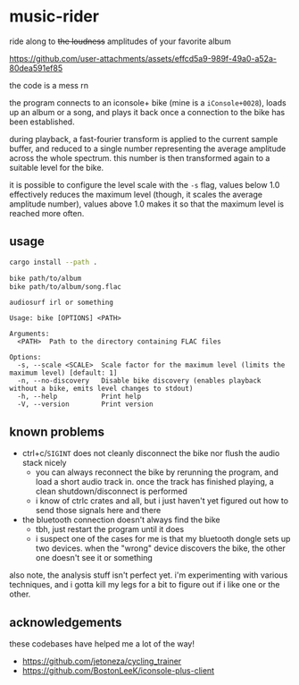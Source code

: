 # music-rider

ride along to ~~the loudness~~ amplitudes of your favorite album

https://github.com/user-attachments/assets/effcd5a9-989f-49a0-a52a-80dea591ef85

the code is a mess rn

the program connects to an iconsole+ bike (mine is a `iConsole+0028`), loads up an album or a song, and plays it back once a connection to the bike has been established.

during playback, a fast-fourier transform is applied to the current sample buffer, and reduced to a single number representing the average amplitude across the whole spectrum.
this number is then transformed again to a suitable level for the bike.

it is possible to configure the level scale with the `-s` flag, values below 1.0 effectively reduces the maximum level (though, it scales the average amplitude number), values above 1.0 makes it so that the maximum level is reached more often.


## usage

```sh
cargo install --path .

bike path/to/album
bike path/to/album/song.flac
```

```
audiosurf irl or something

Usage: bike [OPTIONS] <PATH>

Arguments:
  <PATH>  Path to the directory containing FLAC files

Options:
  -s, --scale <SCALE>  Scale factor for the maximum level (limits the maximum level) [default: 1]
  -n, --no-discovery   Disable bike discovery (enables playback without a bike, emits level changes to stdout)
  -h, --help           Print help
  -V, --version        Print version
```

## known problems

- ctrl+c/`SIGINT` does not cleanly disconnect the bike nor flush the audio stack nicely
    - you can always reconnect the bike by rerunning the program, and load a short audio track in.
      once the track has finished playing, a clean shutdown/disconnect is performed
    - i know of ctrlc crates and all, but i just haven't yet figured out how to send those signals here and there
- the bluetooth connection doesn't always find the bike
    - tbh, just restart the program until it does
    - i suspect one of the cases for me is that my bluetooth dongle sets up two devices.
      when the "wrong" device discovers the bike, the other one doesn't see it or something

also note, the analysis stuff isn't perfect yet.
i'm experimenting with various techniques, and i gotta kill my legs for a bit to figure out if i like one or the other.


## acknowledgements

these codebases have helped me a lot of the way!

- https://github.com/jetoneza/cycling_trainer
- https://github.com/BostonLeeK/iconsole-plus-client
